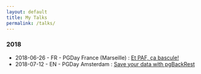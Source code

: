 ```yaml
---
layout: default
title: My Talks
permalink: /talks/
---
```


### 2018

* 2018-06-26 - FR - PGDay France (Marseille) : [Et PAF, ça bascule!](https://pgstef.github.io/talks/fr/PAF_PGDayFR_2018-06-26.html.gz)
* 2018-07-12 - EN - PGDay Amsterdam : [Save your data with pgBackRest](https://pgstef.github.io/talks/en/20180712_pgdayAmsterdam_pgBackRest.html.gz)
